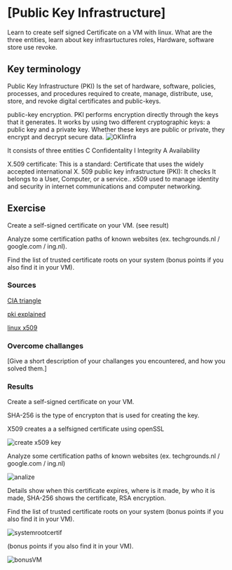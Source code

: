 # [Public Key Infrastructure]
Learn to create self signed Certificate on a VM with linux. 
What are the three entities, learn about key infrasrtuctures roles, Hardware, software store use revoke.

## Key terminology
Public Key Infrastructure (PKI)
Is the set of hardware, software, policies, processes, and procedures required to create, manage, distribute, use, store, and revoke digital certificates and public-keys.

public-key encryption.
PKI performs encryption directly through the keys that it generates. It works by using two different cryptographic keys: a public key and a private key. Whether these keys are public or private, they encrypt and decrypt secure data.
![OKIinfra](../00_includes/PKI%20infra.png)


It consists of three entities
C Confidentality
I Integrity
A Availability

X.509 certificate: This is a standard: Certificate that uses the widely accepted international X. 509 public key infrastructure (PKI):
It checks  It belongs to a User, Computer, or a service.. x509 used to manage identity and security in internet communications and computer networking.

## Exercise
Create a self-signed certificate on your VM. (see result)

Analyze some certification paths of known websites (ex. techgrounds.nl / google.com / ing.nl).

Find the list of trusted certificate roots on your system (bonus points if you also find it in your VM).

### Sources
[CIA triangle](https://www.youtube.com/watch?v=o9JGsIMNq5o)

[pki explained](https://www.youtube.com/watch?v=Z4wMVf0M8-g)

[linux x509](https://devopscube.com/create-self-signed-certificates-openssl/)
 
### Overcome challanges
[Give a short description of your challanges you encountered, and how you solved them.]

### Results
Create a self-signed certificate on your VM.

SHA-256 is the type of encrypton that is used for creating the key. 

X509 creates a a selfsigned certificate using openSSL

![create x509 key](../00_includes/x509%20key.png)

Analyze some certification paths of known websites (ex. techgrounds.nl / google.com / ing.nl)

![analize](../00_includes/Analyze%20path.png)

Details show when this certificate expires, where is it made, by who it is made, SHA-256 shows the certificate, RSA encryption. 

Find the list of trusted certificate roots on your system (bonus points if you also find it in your VM).

![systemrootcertif](../00_includes/Systemroots.png)

(bonus points if you also find it in your VM).

![bonusVM](../00_includes/BonusVM.png)




